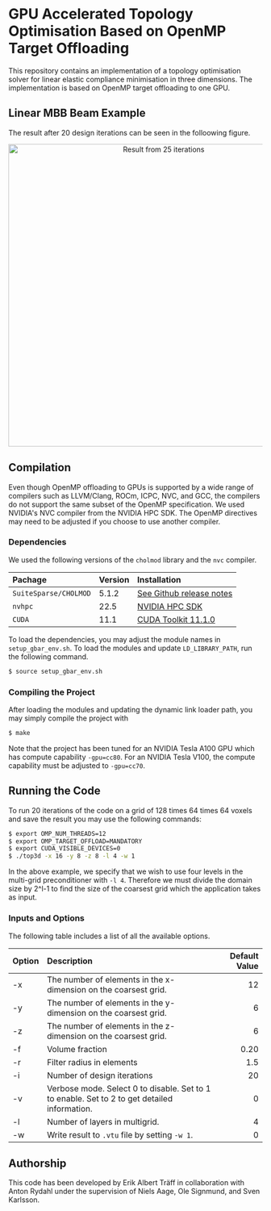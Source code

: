 # GPU Accelerated Topology Optimisation Based on OpenMP Target Offloading
This repository contains an implementation of a topology  optimisation solver for linear  elastic compliance minimisation in three dimensions. The implementation is based on OpenMP target offloading to one GPU.

## Linear MBB Beam Example
The result after 20 design iterations can be seen in the folloowing figure.
<p align="center">
  <img src="../figures/result.png" width="600," title="Result from 25 iterations">
</p>

## Compilation
Even though OpenMP offloading to GPUs is supported by a wide range of compilers such as LLVM/Clang, ROCm, ICPC, NVC, and GCC, the compilers do not support the same subset of the OpenMP specification. We used NVIDIA's NVC compiler from the NVIDIA HPC SDK. The OpenMP directives may need to be adjusted if you choose to use another compiler.
<br>

### Dependencies
We used the following versions of the `cholmod` library and the `nvc` compiler.

| **Pachage**           | **Version** | **Installation** |
| :---                  | :---        | :---           |
| `SuiteSparse/CHOLMOD` | 5.1.2       | [See Github release notes](https://github.com/DrTimothyAldenDavis/SuiteSparse/releases/tag/v5.1.2) |
| `nvhpc`| 22.5 | [NVIDIA HPC SDK](https://developer.nvidia.com/nvidia-hpc-sdk-releases)|
| `CUDA` | 11.1 | [CUDA Toolkit 11.1.0](https://developer.nvidia.com/cuda-11.1.0-download-archive?target_os=Linux) |

To load the dependencies, you may adjust the module names in `setup_gbar_env.sh`. To load the modules and update `LD_LIBRARY_PATH`, run the following command.
```bash
$ source setup_gbar_env.sh
```

### Compiling the Project
After loading the modules and updating the dynamic link loader path, you may simply compile the project with
```bash
$ make
```
Note that the project has been tuned for an NVIDIA Tesla A100 GPU which has compute capability `-gpu=cc80`. For an NVIDIA Tesla V100, the compute capability must be adjusted to `-gpu=cc70`. 
## Running the Code

To run 20 iterations of the code on a grid of 128 times 64 times 64 voxels and save the result you may use the following commands:
```bash
$ export OMP_NUM_THREADS=12
$ export OMP_TARGET_OFFLOAD=MANDATORY
$ export CUDA_VISIBLE_DEVICES=0
$ ./top3d -x 16 -y 8 -z 8 -l 4 -w 1
```
In the above example, we specify that we wish to use four levels in the multi-grid preconditioner with `-l 4`. Therefore we must divide the domain size by 2^l-1 to find the size of the coarsest grid which the application takes as input. 

### Inputs and Options
The following table includes a list of all the available options.

| **Option** |                                          **Description**                                     | **Default Value** |
| :---       | :---                                                                                         | ---:              |
| -x         | The number of elements in the x-dimension on the coarsest grid.                              | 12                |
| -y         | The number of elements in the y-dimension on the coarsest grid.                              | 6                 |
| -z         | The number of elements in the z-dimension on the coarsest grid.                              | 6                 |
| -f         | Volume fraction                                                                              | 0.20              |
| -r         | Filter radius in elements                                                                    | 1.5               |
| -i         | Number of design iterations                                                                  | 20                |
| -v         | Verbose mode. Select 0 to disable. Set to 1 to enable. Set to 2 to get detailed information. | 0                 |
| -l         | Number of layers in multigrid.                                                               | 4                 |
| -w         | Write result to `.vtu` file by setting `-w 1`.                                               | 0                 |

## Authorship
This code has been developed by Erik Albert Träff in collaboration with Anton Rydahl under the supervision of Niels Aage, Ole Signmund, and Sven Karlsson.
